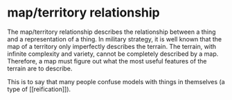 # map/territory relationship

The map/territory relationship describes the relationship between a thing and a representation of a thing. In military strategy, it is well known that the map of a territory only imperfectly describes the terrain. The terrain, with infinite complexity and variety, cannot be completely described by a map. Therefore, a map must figure out what the most useful features of the terrain are to describe.

This is to say that many people confuse models with things in themselves (a type of [[reification]]).

